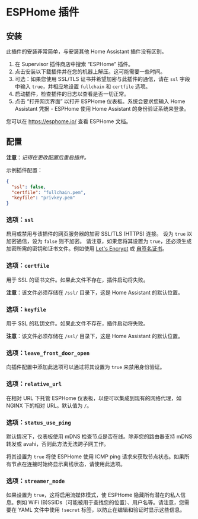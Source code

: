 # ESPHome 插件
## 安装

此插件的安装非常简单，与安装其他 Home Assistant 插件没有区别。

1. 在 Supervisor 插件商店中搜索 “ESPHome” 插件。
2. 点击安装以下载插件并在您的机器上解压。这可能需要一些时间。
3. 可选：如果您使用 SSL/TLS 证书并希望加密与此插件的通信，请在 `ssl` 字段中输入 `true`，并相应地设置 `fullchain` 和 `certfile` 选项。
4. 启动插件，检查插件的日志以查看是否一切正常。
5. 点击 “打开网页界面” 以打开 ESPHome 仪表板。系统会要求您输入 Home Assistant 凭据 - ESPHome 使用 Home Assistant 的身份验证系统来登录。

您可以在 https://esphome.io/ 查看 ESPHome 文档。

## 配置

**注意**：_记得在更改配置后重启插件。_

示例插件配置：

```json
{
  "ssl": false,
  "certfile": "fullchain.pem",
  "keyfile": "privkey.pem"
}
```

### 选项：`ssl`

启用或禁用与该插件的网页服务器的加密 SSL/TLS (HTTPS) 连接。
设为 `true` 以加密通信，设为 `false` 则不加密。
请注意，如果您将其设置为 `true`，还必须生成加密所需的密钥和证书文件。例如使用 [Let's Encrypt](https://www.home-assistant.io/addons/lets_encrypt/) 或 [自签名证书](https://www.home-assistant.io/docs/ecosystem/certificates/tls_self_signed_certificate/)。

### 选项：`certfile`

用于 SSL 的证书文件。如果此文件不存在，插件启动将失败。

**注意**：该文件必须存储在 `/ssl/` 目录下，这是 Home Assistant 的默认位置。

### 选项：`keyfile`

用于 SSL 的私钥文件。如果此文件不存在，插件启动将失败。

**注意**：该文件必须存储在 `/ssl/` 目录下，这是 Home Assistant 的默认位置。

### 选项：`leave_front_door_open`

向插件配置中添加此选项可以通过将其设置为 `true` 来禁用身份验证。

### 选项：`relative_url`

在相对 URL 下托管 ESPHome 仪表板，以便可以集成到现有的网络代理，如 NGINX 下的相对 URL。默认值为 `/`。

### 选项：`status_use_ping`

默认情况下，仪表板使用 mDNS 检查节点是否在线。除非您的路由器支持 mDNS 转发或 avahi，否则此方法无法跨子网工作。

将其设置为 `true` 将使 ESPHome 使用 ICMP ping 请求来获取节点状态。如果所有节点在连接时始终显示离线状态，请使用此选项。

### 选项：`streamer_mode`

如果设置为 `true`，这将启用流媒体模式，使 ESPHome 隐藏所有潜在的私人信息。例如 WiFi (B)SSIDs（可能被用于查找您的位置）、用户名等。请注意，您需要在 YAML 文件中使用 `!secret` 标签，以防止在编辑和验证时显示这些信息。